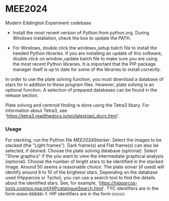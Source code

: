 # MEE2024
Modern Eddington Experiment codebase

- Install the most recent version of Python from python.org. During Windows installation, check the box to update the PATH.

- For Windows, double click the windows_setup batch file to install the needed Python libraries.
If you are installing an update of this software, double click on window_update batch file to make sure you are using the most recent Python libraries. 
It is important that the PIP package manager itself is up to date for some of the libraries to install correctly.

In order to use the plate solving function, you must download a database of stars for in addition to these program files.
However, plate solving is an optional function. A selection of prepared databases can be found in the release section.

Plate solving and centroid finding is done using the Tetra3 libary.
For information about Tetra3, see 'https://tetra3.readthedocs.io/en/latest/api_docs.html'.


### **Usage**

For stacking, run the Python file _MEE2024Stacker_. Select the images to be stacked (the "Light frames").
Dark frame(s) and Flat frame(s) can also be selected, if desired.
Choose the plate solving database (optional).
Select "Show graphics" if the you want to view the intermediate graphical analysis (optional).
Choose the number of bright stars to be identified in the stacked image. Around 50 seems a reasonable choice.
The plate solver (if used) will identify around 8 to 10 of the brightest stars.
Depending on the database used (Hipparcos or Tycho), you can use a search tool to find the details about the identified stars.
See, for example, 'https://hipparcos-tools.cosmos.esa.int/HIPcatalogueSearch.html'.
TYC identifiers are in the form _aaaa-bbbbb-1_.
HIP identifiers are in the form _ccccc_.


